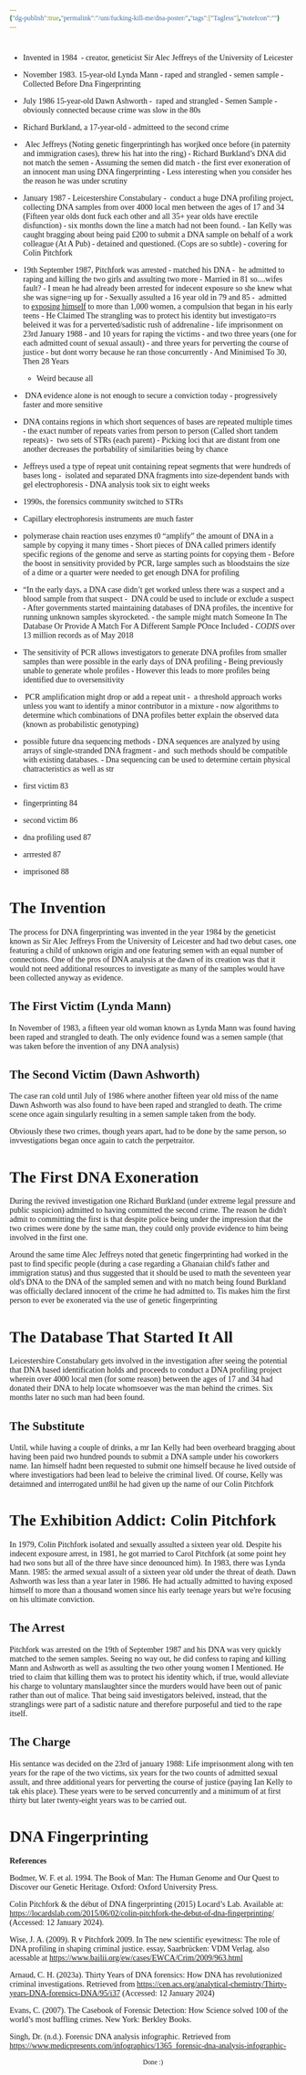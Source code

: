 ```yaml
---
{"dg-publish":true,"permalink":"/uni/fucking-kill-me/dna-poster/","tags":["Tagless"],"noteIcon":""}
---
```


<style id="Force_Custom_Fonts" type="text/css">@font-face{font-style:normal;font-family:"Merriweather";src:local("Merriweather")}@font-face{font-style:bolder;font-family:"Merriweather";src:local("Merriweather")}@font-face{font-style:normal;font-family:"Merriweather";src:local("Merriweather");unicode-range:U+0-FF,U+2E80-9FFF,U+F900-FAFF,U+FE30-FE4F,U+20000-2FA1F}@font-face{font-style:bolder;font-family:"Merriweather";src:local("Merriweather");unicode-range:U+0-FF,U+2E80-9FFF,U+F900-FAFF,U+FE30-FE4F,U+20000-2FA1F}@font-face{font-style:normal;font-family:"Merriweather";src:local("Merriweather");unicode-range:U+0-FF}@font-face{font-style:bolder;font-family:"Merriweather";src:local("Merriweather");unicode-range:U+0-FF}:not(pre):not(code):not(textarea):not(tt):not(kbd):not(samp):not(var){font-family:"Merriweather"!important}pre,code,textarea,tt,kbd,samp,var{font-family:monospace!important}pre *,code *,textarea *,tt *,kbd *,samp *,var *{font-family:monospace!important}</style>


# <center><span style="color:#000000"></span></center>

- Invented in 1984
     - creator, geneticist Sir Alec Jeffreys of the University of Leicester

- November 1983. 15-year-old Lynda Mann
        - raped and strangled
        - semen sample
                - Collected Before Dna Fingerprinting
- July 1986 15-year-old Dawn Ashworth
        -  raped and strangled
        - Semen Sample
                - obviously connected because crime was slow in the 80s
- Richard Burkland, a 17-year-old
        - admitteed to the second crime
-  Alec Jeffreys (Noting genetic fingerprintingh has worjked once before (in paternity and immigration cases), threw his hat into the ring)
        - Richard Burkland’s DNA did not match the semen
                - Assuming the semen did match
                - the first ever exoneration of an innocent man using DNA fingerprinting
                        - Less interesting when you consider hes the reason he was under scrutiny
- January 1987
        - Leicestershire Constabulary 
        -  conduct a huge DNA profiling project, collecting DNA samples from over 4000 local men between the ages of 17 and 34 (Fifteen year olds dont fuck each other and all 35+ year olds have erectile disfunction)
                - six months down the line a match had not been found.
        - Ian Kelly was caught bragging about being paid £200 to submit a DNA sample on behalf of a work colleague (At A Pub)
                - detained and questioned. (Cops are so subtle)
                        - covering for Colin Pitchfork
- 19th September 1987, Pitchfork was arrested
        - matched his DNA
                -  he admitted to raping and killing the two girls and assulting two more
                        - Married in 81 so....wifes fault?
                                - I mean he had already been arrested for indecent exposure so she knew what she was signe=ing up for
                                - Sexually assulted a 16 year old in 79 and 85
                                -  admitted to [exposing himself](https://en.wikipedia.org/wiki/Indecent_exposure "Indecent exposure") to more than 1,000 women, a compulsion that began in his early teens
                                        - He Claimed The strangling was to protect his identity but investigato=rs beleived it was for a perverted/sadistic rush of addrenaline
                        - life imprisonment on 23rd January 1988
                        - and 10 years for raping the victims
                        - and two three years (one for each admitted count of sexual assault)
                        - and three years for perverting the course of justice
                                - but dont worry because he ran those concurrently
                                - And Minimised To 30, Then 28 Years

    - Weird because all
-  DNA evidence alone is not enough to secure a conviction today
        - progressively faster and more sensitive


- DNA contains regions in which short sequences of bases are repeated multiple times
        - the exact number of repeats varies from person to person (Called short tandem repeats)
        -  two sets of STRs (each parent)
        -  Picking loci that are distant from one another decreases the porbability of similarities being by chance
- Jeffreys used a type of repeat unit containing repeat segments that were hundreds of bases long
        -  isolated and separated DNA fragments into size-dependent bands with gel electrophoresis
        - DNA analysis took six to eight weeks
- 1990s, the forensics community switched to STRs
- Capillary electrophoresis instruments are much faster
- polymerase chain reaction uses enzymes t0 “amplify” the amount of DNA in a sample by copying it many times
        - Short pieces of DNA called primers identify specific regions of the genome and serve as starting points for copying them
        - Before the boost in sensitivity provided by PCR, large samples such as bloodstains the size of a dime or a quarter were needed to get enough DNA for profiling

-  “In the early days, a DNA case didn’t get worked unless there was a suspect and a blood sample from that suspect
                -  DNA could be used to include or exclude a suspect
                - After governments started maintaining databases of DNA profiles, the incentive for running unknown samples skyrocketed.
                                - the sample might match Someone In The Database Or Provide A Match For A Different Sample POnce Included
                - _CODIS_ over 13 million records as of May 2018

- The sensitivity of PCR allows investigators to generate DNA profiles from smaller samples than were possible in the early days of DNA profiling
        - Being previously unable to generate whole profiles
        - However this leads to more profiles being identified due to oversensitivity
-  PCR amplification might drop or add a repeat unit
        -  a threshold approach works unless you want to identify a minor contributor in a mixture
        - now algorithms to determine which combinations of DNA profiles better explain the observed data (known as probabilistic genotyping)

- possible future dna sequencing methods
        - DNA sequences are analyzed by using arrays of single-stranded DNA fragment
        - and  such methods should be compatible with existing databases.
        - Dna sequencing can be used to determine certain physical chatracteristics as well as str



- first victim 83
- fingerprinting 84
- second victim 86
- dna profiling used 87
- arrrested 87
- imprisoned 88







# The Invention
The process for DNA fingerprinting was invented in the year 1984 by the geneticist known as Sir Alec Jeffreys From the University of Leicester and had two debut cases, one featuring a child of unknown origin and one featuring semen with an equal number of connections. One of the pros of DNA analysis at the dawn of its creation was that it would not need additional resources to investigate as many of the samples would have  been collected anyway as evidence.

## The First Victim (Lynda Mann)
In November of 1983, a fifteen year old woman known as Lynda Mann was found having been raped and strangled to death. The only evidence found was a semen sample (that was taken before the invention of any DNA analysis)

## The Second Victim (Dawn Ashworth)
The case ran cold until July of 1986 where another fifteen year old miss of the name Dawn Ashworth was also found to have been raped and strangled to death. The crime scene once again singularly resulting in a semen sample taken from the body.

Obviously these two crimes, though years apart, had to be done by the same person, so invvestigations began once again to catch the perpetraitor.


# The First DNA Exoneration
During the revived investigation one Richard Burkland (under extreme legal pressure and public suspicion) admitted to having committed the second crime. The reason he didn't admit to committing the first is that despite police being under the impression that the two crimes were done by the same man, they could only provide evidence to him being involved in the first one.

Around the same time Alec Jeffreys noted that genetic fingerprinting had worked in the past to find specific people (during a case regarding a Ghanaian child's father and immigration status) and thus suggested that it should be used to math the seventeen year old's DNA to the DNA of the sampled semen and with no match being found Burkland was officially declared innocent of the crime he had admitted to. Tis makes him the first person to ever be exonerated via the use of genetic fingerprinting

# The Database That Started It All

Leicestershire Constabulary gets involved in the investigation after seeing the potential that DNA based identification holds and proceeds to conduct a DNA profiling project wherein over 4000 local men (for some reason) between the ages of 17 and 34 had donated their DNA to help locate whomsoever was the man behind the crimes. Six months later no such man had been found.  

## The Substitute
Until, while having a couple of drinks, a mr Ian Kelly had been overheard bragging about having been paid two hundred pounds to submit a DNA sample under his coworkers name. Ian himself hadnt been requested to submit one himself because he lived outside of where investigatiors had been lead to beleive the criminal lived. Of course, Kelly was detaimned and interrogated unt8il he had given up the name of our Colin Pitchfork

# The Exhibition Addict: Colin Pitchfork

In 1979, Colin Pitchfork isolated and sexually assulted a sixteen year old. Despite his indecent exposure arrest, in 1981, he got married to Carol Pitchfork (at some point hey had two sons but all of the three have since denounced him). In 1983, there was Lynda Mann. 1985: the armed sexual assult of a sixteen year old under the threat of death. Dawn Ashworth was less than a year later in 1986. He had actually admitted to having exposed himself to more than a thousand women since his early teenage years but we're focusing on his ultimate conviction.

## The Arrest
Pitchfork was arrested on the 19th of September 1987 and his DNA was very quickly matched to the semen samples. Seeing no way out, he did confess to raping and killing  Mann and Ashworth as well as assulting the two other young women I Mentioned. He tried to claim that killing them was to protect his identity which, if true, would alleviate his charge to voluntary manslaughter since the murders would have been out of panic rather than out of malice. That being said investigators beleived, instead, that the stranglings were part of a sadistic nature and therefore purposeful and tied to the rape itself.

## The Charge
His sentance was decided on the 23rd of january 1988: Life imprisonment along with ten years for the rape of the two victims, six years for the two counts of admitted sexual assult, and three additional years for perverting the course of justice (paying Ian Kelly to tak ehis place). These years were to be served concurrently and a minimum of at first thirty but later twenty-eight years was to be carried out.



# DNA Fingerprinting





**References**

Bodmer, W. F. et al. 1994. The Book of Man: The Human Genome and Our Quest to Discover our Genetic Heritage. Oxford: Oxford University Press.

Colin Pitchfork & the début of DNA fingerprinting (2015) Locard’s Lab. Available at: https://locardslab.com/2015/06/02/colin-pitchfork-the-debut-of-dna-fingerprinting/ (Accessed: 12 January 2024).

Wise, J. A. (2009). R v Pitchfork 2009. In The new scientific eyewitness: The role of DNA profiling in shaping criminal justice. essay, Saarbrücken: VDM Verlag.  also acessable at https://www.bailii.org/ew/cases/EWCA/Crim/2009/963.html

Arnaud, C. H. (2023a). Thirty Years of DNA forensics: How DNA has revolutionized criminal investigations. Retrieved from https://cen.acs.org/analytical-chemistry/Thirty-years-DNA-forensics-DNA/95/i37  (Accessed: 12 January 2024)



Evans, C. (2007). The Casebook of Forensic Detection: How Science solved 100 of the world’s most baffling crimes. New York: Berkley Books.

Singh, Dr. (n.d.). Forensic DNA analysis infographic. Retrieved from https://www.medicpresents.com/infographics/1365_forensic-dna-analysis-infographic-








<center><sub>Done :)</sub></center>


<script src="https://utteranc.es/client.js"
        repo="WonderingGodling/My-Mind-Space"
        issue-term="title"
        theme="preferred-color-scheme"
        crossorigin="anonymous"
        async>
</script>